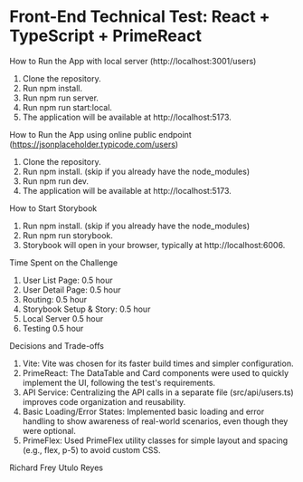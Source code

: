 # Front-End Technical Test: React + TypeScript + PrimeReact

How to Run the App with local server (http://localhost:3001/users)
1. Clone the repository.
2. Run npm install.
3. Run npm run server.
4. Run npm run start:local.
5. The application will be available at http://localhost:5173.

How to Run the App using online public endpoint (https://jsonplaceholder.typicode.com/users)
1. Clone the repository.
2. Run npm install. (skip if you already have the node_modules)
3. Run npm run dev.
4. The application will be available at http://localhost:5173.

How to Start Storybook
1. Run npm install. (skip if you already have the node_modules)
2. Run npm run storybook.
3. Storybook will open in your browser, typically at http://localhost:6006.

Time Spent on the Challenge
1. User List Page: 0.5 hour
2. User Detail Page: 0.5 hour
3. Routing: 0.5 hour
4. Storybook Setup & Story: 0.5 hour
5. Local Server 0.5 hour
6. Testing 0.5 hour

Decisions and Trade-offs
1. Vite: Vite was chosen for its faster build times and simpler configuration.
2. PrimeReact: The DataTable and Card components were used to quickly implement the UI, following the test's requirements.
3. API Service: Centralizing the API calls in a separate file (src/api/users.ts) improves code organization and reusability.
4. Basic Loading/Error States: Implemented basic loading and error handling to show awareness of real-world scenarios, even though they were optional.
5. PrimeFlex: Used PrimeFlex utility classes for simple layout and spacing (e.g., flex, p-5) to avoid custom CSS.


Richard Frey Utulo Reyes
